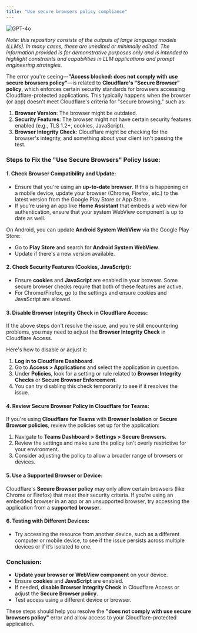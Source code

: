 ```yaml
---
title: "Use secure browsers policy compliance"
---
```

![GPT-4o](https://img.shields.io/badge/GPT--4o-3333FF?style=for-the-badge&logo=openai&logoColor=white)



*Note: this repository consists of the outputs of large language models (LLMs). In many cases, these are unedited or minimally edited. The information provided is for demonstrative purposes only and is intended to highlight constraints and capabilities in LLM applications and prompt engineering strategies.*


The error you're seeing—**"Access blocked: does not comply with use secure browsers policy"**—is related to **Cloudflare's "Secure Browser" policy**, which enforces certain security standards for browsers accessing Cloudflare-protected applications. This typically happens when the browser (or app) doesn't meet Cloudflare's criteria for "secure browsing," such as:

1. **Browser Version**: The browser might be outdated.
2. **Security Features**: The browser might not have certain security features enabled (e.g., TLS 1.2+, cookies, JavaScript).
3. **Browser Integrity Check**: Cloudflare might be checking for the browser's integrity, and something about your client isn't passing the test.

### Steps to Fix the "Use Secure Browsers" Policy Issue:

#### 1. **Check Browser Compatibility and Update**:
   - Ensure that you're using an **up-to-date browser**. If this is happening on a mobile device, update your browser (Chrome, Firefox, etc.) to the latest version from the Google Play Store or App Store.
   - If you’re using an app like **Home Assistant** that embeds a web view for authentication, ensure that your system WebView component is up to date as well.

   On Android, you can update **Android System WebView** via the Google Play Store:
   - Go to **Play Store** and search for **Android System WebView**.
   - Update if there's a new version available.

#### 2. **Check Security Features (Cookies, JavaScript)**:
   - Ensure **cookies** and **JavaScript** are enabled in your browser. Some secure browser checks require that both of these features are active.
   - For Chrome/Firefox, go to the settings and ensure cookies and JavaScript are allowed.

#### 3. **Disable Browser Integrity Check in Cloudflare Access**:
   If the above steps don't resolve the issue, and you're still encountering problems, you may need to adjust the **Browser Integrity Check** in Cloudflare Access.

   Here's how to disable or adjust it:

   1. **Log in to Cloudflare Dashboard**.
   2. Go to **Access > Applications** and select the application in question.
   3. Under **Policies**, look for a setting or rule related to **Browser Integrity Checks** or **Secure Browser Enforcement**.
   4. You can try disabling this check temporarily to see if it resolves the issue.

#### 4. **Review Secure Browser Policy in Cloudflare for Teams**:
   If you're using **Cloudflare for Teams** with **Browser Isolation** or **Secure Browser policies**, review the policies set up for the application:

   1. Navigate to **Teams Dashboard > Settings > Secure Browsers**.
   2. Review the settings and make sure the policy isn't overly restrictive for your environment.
   3. Consider adjusting the policy to allow a broader range of browsers or devices.

#### 5. **Use a Supported Browser or Device**:
   Cloudflare's **Secure Browser policy** may only allow certain browsers (like Chrome or Firefox) that meet their security criteria. If you're using an embedded browser in an app or an unsupported browser, try accessing the application from a **supported browser**.

#### 6. **Testing with Different Devices**:
   - Try accessing the resource from another device, such as a different computer or mobile device, to see if the issue persists across multiple devices or if it’s isolated to one.

### Conclusion:
- **Update your browser or WebView component** on your device.
- Ensure **cookies** and **JavaScript** are enabled.
- If needed, **disable Browser Integrity Check** in Cloudflare Access or adjust the **Secure Browser policy**.
- Test access using a different device or browser.

These steps should help you resolve the **"does not comply with use secure browsers policy"** error and allow access to your Cloudflare-protected application.